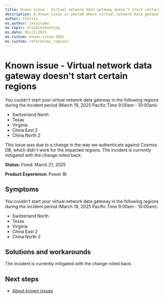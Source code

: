 ```yaml
---
title: Known issue - Virtual network data gateway doesn't start certain regions
description: A known issue is posted where virtual network data gateway doesn't start certain regions.
author: kfollis
ms.author: jessicamo
ms.topic: troubleshooting  
ms.date: 03/21/2025
ms.custom: known-issue-1062
ms.custom: references_regions
---
```


# Known issue - Virtual network data gateway doesn't start certain regions

You couldn't start your virtual network data gateway in the following regions during the incident period (March 19, 2025 Pacific Time 9:00am - 10:00am):

- Switzerland North
- Texas
- Virginia
- China East 2
- China North 2

This issue was due to a change in the way we authenticate against Cosmos DB, which didn't work for the impacted regions. The incident is currently mitigated with the change rolled back.

**Status:** Fixed: March 21, 2025

**Product Experience:** Power BI

## Symptoms

You couldn't start your virtual network data gateway in the following regions during the incident period (March 19, 2025 Pacific Time 9:00am - 10:00am):

- Switzerland North
- Texas
- Virginia
- China East 2
- China North 2

## Solutions and workarounds

The incident is currently mitigated with the change rolled back.

## Next steps

- [About known issues](https://support.fabric.microsoft.com/known-issues)
